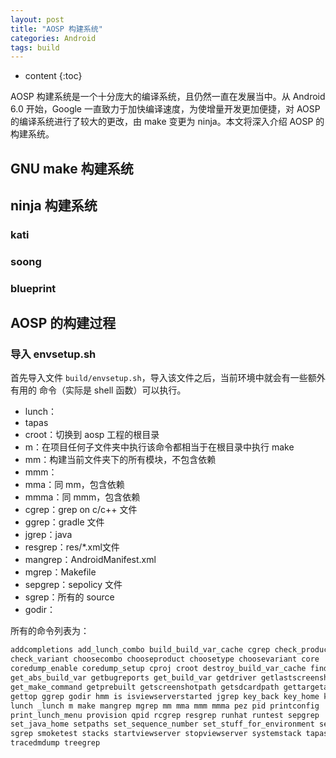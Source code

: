 ```yaml
---
layout: post
title: "AOSP 构建系统"
categories: Android
tags: build
---
```


* content
{:toc}

AOSP 构建系统是一个十分庞大的编译系统，且仍然一直在发展当中。从 Android 6.0 开始，Google 
一直致力于加快编译速度，为使增量开发更加便捷，对 AOSP 的编译系统进行了较大的更改，由 make
变更为 ninja。本文将深入介绍 AOSP 的构建系统。



## GNU make 构建系统

## ninja 构建系统

### kati

### soong

### blueprint

## AOSP 的构建过程

### 导入 envsetup.sh

首先导入文件 `build/envsetup.sh`，导入该文件之后，当前环境中就会有一些额外有用的
命令（实际是 shell 函数）可以执行。
+ lunch：
+ tapas
+ croot：切换到 aosp 工程的根目录
+ m：在项目任何子文件夹中执行该命令都相当于在根目录中执行 make
+ mm：构建当前文件夹下的所有模块，不包含依赖
+ mmm：
+ mma：同 mm，包含依赖
+ mmma：同 mmm，包含依赖
+ cgrep：grep on c/c++ 文件
+ ggrep：gradle 文件
+ jgrep：java
+ resgrep：res/\*.xml文件
+ mangrep：AndroidManifest.xml
+ mgrep：Makefile
+ sepgrep：sepolicy 文件
+ sgrep：所有的 source 
+ godir：

所有的命令列表为：

```bash
addcompletions add_lunch_combo build_build_var_cache cgrep check_product 
check_variant choosecombo chooseproduct choosetype choosevariant core 
coredump_enable coredump_setup cproj croot destroy_build_var_cache findmakefile 
get_abs_build_var getbugreports get_build_var getdriver getlastscreenshot 
get_make_command getprebuilt getscreenshotpath getsdcardpath gettargetarch 
gettop ggrep godir hmm is isviewserverstarted jgrep key_back key_home key_menu 
lunch _lunch m make mangrep mgrep mm mma mmm mmma pez pid printconfig 
print_lunch_menu provision qpid rcgrep resgrep runhat runtest sepgrep 
set_java_home setpaths set_sequence_number set_stuff_for_environment settitle 
sgrep smoketest stacks startviewserver stopviewserver systemstack tapas 
tracedmdump treegrep
```